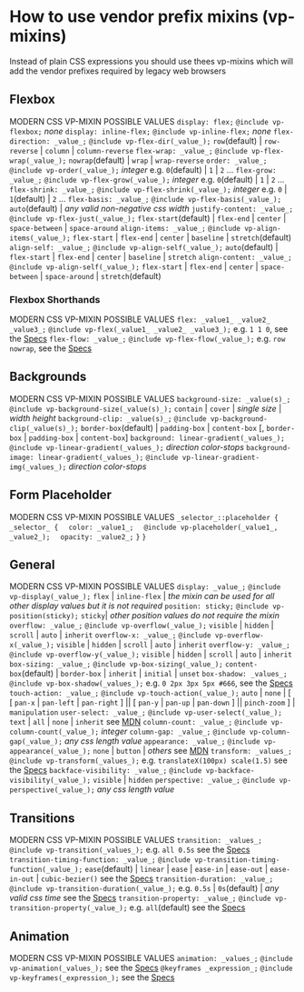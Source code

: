 # How to use vendor prefix mixins (vp-mixins) #

Instead of plain CSS expressions you should use thees vp-mixins which will add the vendor prefixes required by legacy web browsers

## Flexbox ##

MODERN CSS										VP-MIXIN												POSSIBLE VALUES
`display: flex;`								`@include vp-flexbox;`									_none_
`display: inline-flex;`							`@include vp-inline-flex;`								_none_
`flex-direction: _value_;`						`@include vp-flex-dir(_value_);`						`row`(default) | `row-reverse` | `column` | `column-reverse`
`flex-wrap: _value_;`							`@include vp-flex-wrap(_value_);`						`nowrap`(default) | `wrap` | `wrap-reverse`
`order: _value_;`								`@include vp-order(_value_);`							_integer_ e.g. `0`(default) | `1` | `2` ...
`flex-grow: _value_;`							`@include vp-flex-grow(_value_);`						_integer_ e.g. `0`(default) | `1` | `2` ...
`flex-shrink: _value_;`							`@include vp-flex-shrink(_value_);`						_integer_ e.g. `0` | `1`(default) | `2` ...
`flex-basis: _value_;`							`@include vp-flex-basis(_value_);`						`auto`(default) | _any valid non-negative css width_
`justify-content: _value_;`						`@include vp-flex-just(_value_);`						`flex-start`(default) | `flex-end` | `center` | `space-between` | `space-around`
`align-items: _value_;`							`@include vp-align-items(_value_);`						`flex-start` | `flex-end` | `center` | `baseline` | `stretch`(default)
`align-self: _value_;`							`@include vp-align-self(_value_);`						`auto`(default) | `flex-start` | `flex-end` | `center` | `baseline` | `stretch`
`align-content: _value_;`						`@include vp-align-self(_value_);`						`flex-start` | `flex-end` | `center` | `space-between` | `space-around` | `stretch`(default)


### Flexbox Shorthands ###

MODERN CSS										VP-MIXIN												POSSIBLE VALUES
`flex: _value1_ _value2_ _value3_;`				`@include vp-flex(_value1_ _value2_ _value3_);`			e.g. `1 1 0`, see the [Specs](http://w3.org/tr/css3-flexbox/#flex-property)
`flex-flow: _value_;`							`@include vp-flex-flow(_value_);`						e.g. `row nowrap`, see the [Specs](http://w3.org/tr/css3-flexbox/#flex-flow-property)


## Backgrounds ##

MODERN CSS										VP-MIXIN												POSSIBLE VALUES
`background-size: _value(s)_;`					`@include vp-background-size(_value(s)_);`				`contain` | `cover` | _single size_ | _width_ _height_
`background-clip: _value(s)_;`					`@include vp-background-clip(_value(s)_);`				`border-box`(default) | `padding-box` | `content-box` [, `border-box` | `padding-box` | `content-box`]
`background: linear-gradient(_values_);`		`@include vp-linear-gradient(_values_);`				_direction_ _color-stops_
`background-image: linear-gradient(_values_);`	`@include vp-linear-gradient-img(_values_);`			_direction_ _color-stops_


## Form Placeholder ##

MODERN CSS										VP-MIXIN												POSSIBLE VALUES
`_selector_::placeholder {`						`_selector_ {`
`  color: _value1_;`							`  @include vp-placeholder(_value1_, _value2_);`
`  opacity: _value2_;`							`}`
`}`


## General ##

MODERN CSS										VP-MIXIN												POSSIBLE VALUES
`display: _value_;`								`@include vp-display(_value_);`							`flex` | `inline-flex` | _the mixin can be used for all other display values but it is not required_
`position: sticky;`								`@include vp-position(sticky);`							`sticky`| _other position values do not require the mixin_
`overflow: _value_;`							`@include vp-overflow(_value_);`						`visible` | `hidden` | `scroll` | `auto` | `inherit`
`overflow-x: _value_;`							`@include vp-overflow-x(_value_);`						`visible` | `hidden` | `scroll` | `auto` | `inherit`
`overflow-y: _value_;`							`@include vp-overflow-y(_value_);`						`visible` | `hidden` | `scroll` | `auto` | `inherit`
`box-sizing: _value_;`							`@include vp-box-sizing(_value_);`						`content-box`(default) | `border-box` | `inherit` | `initial` | `unset`
`box-shadow: _values_;`							`@include vp-box-shadow(_values_);`						e.g. `0 2px 3px 5px #666`, see the [Specs](https://www.w3.org/TR/css-backgrounds-3/#the-box-shadow)
`touch-action: _value_;`						`@include vp-touch-action(_value_);`					`auto` | `none` | [ [ `pan-x` | `pan-left` | `pan-right` ] || [ `pan-y` | `pan-up` | `pan-down` ] || `pinch-zoom` ] | `manipulation`
`user-select: _value_;`							`@include vp-user-select(_value_);`						`text` | `all` | `none` | `inherit` see [MDN](https://developer.mozilla.org/de/docs/Web/CSS/touch-action)
`column-count: _value_;`						`@include vp-column-count(_value_);`					_integer_
`column-gap: _value_;`							`@include vp-column-gap(_value_);`						_any css length value_
`appearance: _value_;`							`@include vp-appearance(_value_);`						`none` | `button` | _others_ see [MDN](https://developer.mozilla.org/docs/Web/CSS/appearance)
`transform: _values_;`							`@include vp-transform(_values_);`						e.g. `translateX(100px) scale(1.5)` see the [Specs](https://www.w3.org/TR/css-transforms-1)
`backface-visibility: _value_;`					`@include vp-backface-visibility(_value_);`				`visible` | `hidden`
`perspective: _value_;`							`@include vp-perspective(_value_);`						_any css length value_


## Transitions ##

MODERN CSS										VP-MIXIN												POSSIBLE VALUES
`transition: _values_;`							`@include vp-transition(_values_);`						e.g. `all 0.5s` see the [Specs](https://www.w3.org/TR/css-transitions-1/#transition-shorthand-property)
`transition-timing-function: _value_;`			`@include vp-transition-timing-function(_value_);`		`ease`(default) | `linear` | `ease` | `ease-in` | `ease-out` | `ease-in-out` | `cubic-bezier()` see the [Specs](https://www.w3.org/TR/css-transitions-1/#transition-timing-function-property)
`transition-duration: _value_;`					`@include vp-transition-duration(_value_);`				e.g. `0.5s` | `0s`(default) | _any valid css time_ see the [Specs](https://www.w3.org/TR/css-transitions-1/#transition-delay-property)
`transition-property: _value_;`					`@include vp-transition-property(_value_);`				e.g. `all`(default) see the [Specs](https://www.w3.org/TR/css-transitions-1/#transition-property-property)


## Animation ##

MODERN CSS										VP-MIXIN												POSSIBLE VALUES
`animation: _values_;`							`@include vp-animation(_values_);`						see the [Specs](https://www.w3.org/TR/css-animations-1/#animations)
`@keyframes _expression_;`						`@include vp-keyframes(_expression_);`					see the [Specs](https://www.w3.org/TR/css-animations-1/#keyframes)

